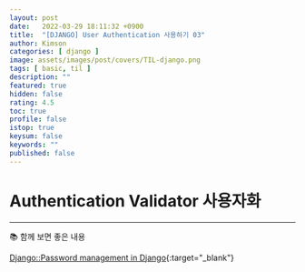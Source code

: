 ```yaml
---
layout: post
date:   2022-03-29 18:11:32 +0900
title:  "[DJANGO] User Authentication 사용하기 03"
author: Kimson
categories: [ django ]
image: assets/images/post/covers/TIL-django.png
tags: [ basic, til ]
description: ""
featured: true
hidden: false
rating: 4.5
toc: true
profile: false
istop: true
keysum: false
keywords: ""
published: false
---
```


# Authentication Validator 사용자화

-----

📚 함께 보면 좋은 내용

[Django::Password management in Django](https://docs.djangoproject.com/en/4.0/topics/auth/passwords/#writing-your-own-validator){:target="_blank"}